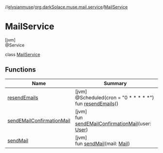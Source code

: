 //[elysianmuse](../../../index.md)/[org.darkSolace.muse.mail.service](../index.md)/[MailService](index.md)

# MailService

[jvm]\
@Service

class [MailService](index.md)

## Functions

| Name | Summary |
|---|---|
| [resendEmails](resend-emails.md) | [jvm]<br>@Scheduled(cron = "0 * * * * *")<br>fun [resendEmails](resend-emails.md)() |
| [sendEMailConfirmationMail](send-e-mail-confirmation-mail.md) | [jvm]<br>fun [sendEMailConfirmationMail](send-e-mail-confirmation-mail.md)(user: [User](../../org.darkSolace.muse.user.model/-user/index.md)) |
| [sendMail](send-mail.md) | [jvm]<br>fun [sendMail](send-mail.md)(mail: [Mail](../../org.darkSolace.muse.mail.model/-mail/index.md)) |
